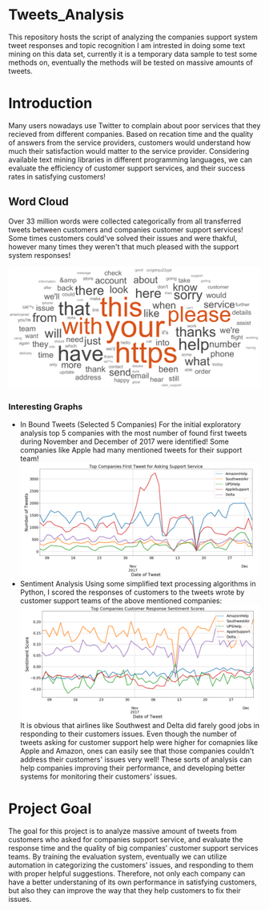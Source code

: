 # Tweets_Analysis
This repository hosts the script of analyzing the companies support system tweet responses and topic recognition
I am intrested in doing some text mining on this data set, currently it is a temporary data sample to test some methods on, eventually the methods will be tested on massive amounts of tweets.


# Introduction
Many users nowadays use Twitter to complain about poor services that they recieved from different companies.
Based on recation time and the quality of answers from the service providers, customers would understand how much their satisfaction would matter to the service provider. Considering available text mining libraries in different programming languages, we can evaluate the efficiency of customer support services, and their success rates in satisfying customers!

## Word Cloud

Over 33 million words were collected categorically from all transferred tweets between customers and companies customer support services! Some times customers could've solved their issues and were thakful, however many times they weren't that much pleased with the support system responses!

![your image](/WordCloud.PNG)
### Interesting Graphs

- In Bound Tweets (Selected 5 Companies)
For the initial exploratory analysis top 5 companies with the most number of found first tweets during November and December of 2017 were identified! Some companies like Apple had many mentioned tweets for their support team!
![your image](/tweet_counts.png)
- Sentiment Analysis
Using some simplified text processing algorithms in Python, I scored the responses of customers to the tweets wrote by customer support teams of the above mentioned companies:
![your image](/Sentiment_Score.png)
It is obvious that airlines like Southwest and Delta did farely good jobs in responding to their customers issues. Even though the number of tweets asking for customer support help were higher for comapnies like Apple and Amazon, ones can easily see that those companies couldn't address their customers' issues very well! These sorts of analysis can help companies improving their performance, and developing better systems for monitoring their customers' issues.

# Project Goal

The goal for this project is to analyze massive amount of tweets from customers who asked for companies support service, and evaluate the response time and the quality of big companies' customer support services teams.
By training the evaluation system, eventually we can utilize automation in categorizing the customers' issues, and responding to them with proper helpful suggestions.
Therefore, not only each company can have a better understaning of its own performance in satisfying customers, but also they can improve the way that they help customers to fix their issues.
